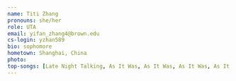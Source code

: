 ```yaml
---
name: Titi Zhang
pronouns: she/her
role: UTA
email: yifan_zhang4@brown.edu
cs-login: yzhan589
bio: sophomore
hometown: Shanghai, China
photo:
top-songs: [Late Night Talking, As It Was, As It Was, As It Was, As It Was]
---
```

